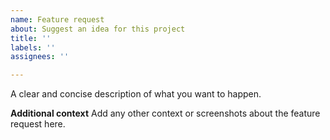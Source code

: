 ```yaml
---
name: Feature request
about: Suggest an idea for this project
title: ''
labels: ''
assignees: ''

---
```


A clear and concise description of what you want to happen.

**Additional context**
Add any other context or screenshots about the feature request here.
